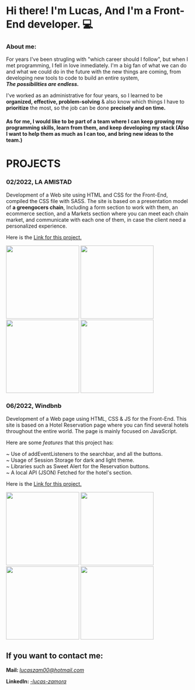 # Hi there! I'm Lucas, And I'm a Front-End developer. 💻
### About me:
<p>For years I've been strugling with "which career should I follow", but when I met programming, I fell in love inmediately. I'm a big fan of what we can do and what we could do in the future with the new things are coming, from developing new tools to code to build an entire system,<br>
<strong><em>The possibilities are endless.</em></strong>
  
I've worked as an administrative for four years, so I learned to be <strong>organized, effective, problem-solving</strong> & also know which things I have to <strong>prioritize</strong> the most, so the job can be done <strong>precisely and on time.</strong></p>

<h4>As for me, I would like to be part of a team where I can keep growing my programming skills, learn from them, and keep developing my stack (Also I want to help them as much as I can too, and bring new ideas to the team.)</h4>

# PROJECTS

### 02/2022, LA AMISTAD

Development of a Web site using HTML and CSS for the Front-End, compiled the CSS file with SASS. 
The site is based on a presentation model of <strong>a greengocers chain</strong>, Including a form section to work with them, an ecommerce section, and a Markets section where you can meet each chain market, and communicate with each one of them, in case the client need a personalized experience.

Here is the <a href="https://github.com/lucasszamora/La-Amistad-Project">Link for this project.</a>

<img src="./assets/amis1.jpg" width="200px">
<img src="./assets/amis2.jpg" width="200px">
<img src="./assets/amis3.jpg" width="200px">
<img src="./assets/amis4.jpg" width="200px">

### 06/2022, Windbnb

Development of a Web page using HTML, CSS & JS for the Front-End.
This site is based on a Hotel Reservation page where you can find several hotels throughout the entire world.
The page is mainly focused on JavaScript.<br>

Here are some <i>features</i> that this project has:<br>

~ Use of addEventListeners to the searchbar, and all the buttons.<br>
~ Usage of Session Storage for dark and light theme.<br>
~ Libraries such as Sweet Alert for the Reservation buttons.<br>
~ A local API (JSON) Fetched for the hotel's section.

Here is the <a href="https://github.com/lucasszamora/proyecto-final-JS-Zamora">Link for this project.</a>

<img src="./assets/wind1.jpg" width="200px">
<img src="./assets/wind2.jpg" width="200px">
<img src="./assets/wind3.jpg" width="200px">
<img src="./assets/wind4.jpg" width="200px">

## If you want to contact me:<br>
<strong>Mail: </strong><a href="mailto:lucaszam00@hotmail.com"><i>lucaszam00@hotmail.com</i></a><br>

<strong>LinkedIn: </strong><a href="https://www.linkedin.com/in/-lucas-zamora/"><i>-lucas-zamora</i><br>